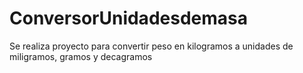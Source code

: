 # ConversorUnidadesdemasa
Se realiza proyecto para convertir peso en kilogramos a unidades de miligramos, gramos y decagramos
